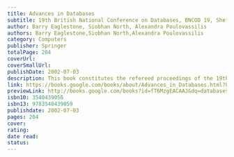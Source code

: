```yaml
---
title: Advances in Databases
subtitle: 19th British National Conference on Databases, BNCOD 19, Sheffield, UK, July 17-19, 2002. Proceedings
author: Barry Eaglestone, Siobhan North, Alexandra Poulovassilis
authors: Barry Eaglestone,Siobhan North,Alexandra Poulovassilis
category: Computers
publisher: Springer
totalPage: 204
coverUrl: 
coverSmallUrl: 
publishDate: 2002-07-03
description: This book constitutes the refereed proceedings of the 19th British National Conference on Databases, BNCOD 2002, held in Sheffield, UK, in July 2002. The 10 revised full papers and 9 posters presented together with one invited paper were carefully reviewed and selected for inclusion in the volume. The book offers topical sections on query processing, data warehousing and data mining, quality and integrity, and web and distributed databases.
link: https://books.google.com/books/about/Advances_in_Databases.html?hl=&id=fT6MzgEACAAJ
previewLink: http://books.google.com/books?id=fT6MzgEACAAJ&dq=databases&hl=&as_pt=BOOKS&cd=5&source=gbs_api
isbn10: 3540439056
isbn13: 9783540439059
publishdate: 2002-07-03
pages: 204
cover: 
rating: 
date read: 
status:
---
```

